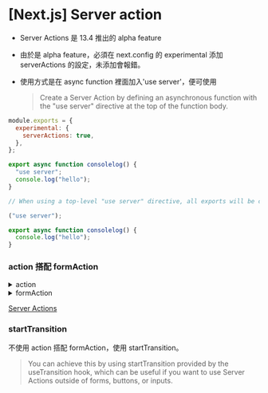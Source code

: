# [Next.js] Server action

- Server Actions 是 13.4 推出的 alpha feature
- 由於是 alpha feature，必須在 next.config 的 experimental 添加 serverActions 的設定，未添加會報錯。
- 使用方式是在 async function 裡面加入'use server'，便可使用

  > Create a Server Action by defining an asynchronous function with the "use server" directive at the top of the function body.

```js title="next.config.js"
module.exports = {
  experimental: {
    serverActions: true,
  },
};
```

```js title="Server action"
export async function consolelog() {
  "use server";
  console.log("hello");
}

// When using a top-level "use server" directive, all exports will be considered Server Actions.

("use server");

export async function consolelog() {
  console.log("hello");
}
```

### action 搭配 formAction

<details>
  <summary>action</summary>
  <div>
    <div>You can use React's action prop to invoke a Server Action on a form element. Server Actions passed with the action prop act as asynchronous side effects in response to user interaction.</div>
  </div>
</details>

<details>
  <summary>formAction</summary>
  <div>
    <div>You can use formAction prop to handle Form Actions on elements such as button, input type="submit", and input type="image". The formAction prop takes presedence over the form's action.</div>
  </div>
</details>

[Server Actions](https://nextjs.org/docs/app/building-your-application/data-fetching/server-actions#convention)

### startTransition

不使用 action 搭配 formAction，使用 startTransition。

> You can achieve this by using startTransition provided by the useTransition hook, which can be useful if you want to use Server Actions outside of forms, buttons, or inputs.
